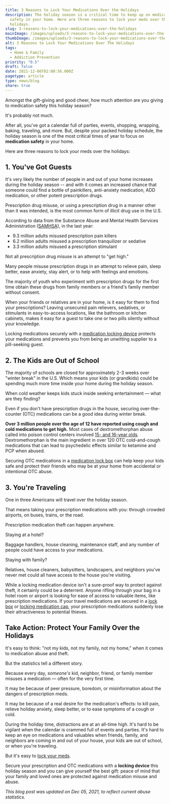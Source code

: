 ```yaml
---
title: 3 Reasons to Lock Your Medications Over the Holidays
description: The holiday season is a critical time to keep up on medication
  safety in your home. Here are three reasons to lock your meds over the
  holidays.
slug: 3-reasons-to-lock-your-medications-over-the-holidays
mainImage: /images/uploads/3-reasons-to-lock-your-medications-over-the-holidays.jpg
thumbImage: /images/uploads/3-reasons-to-lock-your-medications-over-the-holidays.jpg
alt: 3 Reasons to Lock Your Medications Over The Holidays
tags:
  - Home & Family
  - Addiction Prevention
priority: "0.5"
draft: false
date: 2021-12-06T02:00:56.000Z
pagetype: article
type: news/blog
share: true
---
```

Amongst the gift-giving and good cheer, how much attention are you giving to medication safety this holiday season?

It's probably not much.

After all, you've got a calendar full of parties, events, shopping, wrapping, baking, traveling, and more. But, despite your packed holiday schedule, the holiday season is one of the most critical times of year to focus on **medication safety** in your home.

Here are three reasons to lock your meds over the holidays:

## 1. You've Got Guests

It's very likely the number of people in and out of your home increases during the holiday season -- and with it comes an increased chance that someone could find a bottle of painkillers, anti-anxiety medication, ADD medication, or other potent prescription drugs.

Prescription drug misuse, or using a prescription drug in a manner other than it was intended, is the most common form of illicit drug use in the U.S.

According to data from the Substance Abuse and Mental Health Services Administration ([SAMHSA](https://www.samhsa.gov/data/sites/default/files/reports/rpt35325/NSDUHFFRPDFWHTMLFiles2020/2020NSDUHFFR1PDFW102121.pdf)), in the last year:

* 9.3 million adults misused prescription pain killers
* 6.2 million adults misused a prescription tranquilizer or sedative
* 3.3 million adults misused a prescription stimulant

Not all prescription drug misuse is an attempt to "get high."

Many people misuse prescription drugs in an attempt to relieve pain, sleep better, ease anxiety, stay alert, or to help with feelings and emotions.

The majority of youth who experiment with prescription drugs for the first time obtain these drugs from family members or a friend's family member without consent.

When your friends or relatives are in your home, is it easy for them to find your prescriptions? Leaving unsecured pain relievers, sedatives, or stimulants in easy-to-access locations, like the bathroom or kitchen cabinets, makes it easy for a guest to take one or two pills silently without your knowledge.

Locking medications securely with a [medication locking device](/products/saferlock/) protects your medications and prevents you from being an unwitting supplier to a pill-seeking guest.

## 2. The Kids are Out of School

The majority of schools are closed for approximately 2-3 weeks over "winter break" in the U.S. Which means your kids (or grandkids) could be spending much more time inside your home during the holiday season.

When cold weather keeps kids stuck inside seeking entertainment — what are they finding?

Even if you don't have prescription drugs in the house, securing over-the-counter (OTC) medications can be a good idea during winter break.

**Over 3 million people over the age of 12 have reported using cough and cold medications to get high.** Most cases of dextromethorphan abuse called into poison control centers involved [15- and 16-year olds](https://www.aafp.org/afp/2011/1001/p745.html#afp20111001p745-b6). Dextromethorphan is the main ingredient in over 120 OTC cold-and-cough medications that can lead to psychedelic effects similar to ketamine and PCP when abused.

Securing OTC medications in a [medication lock box](/products/saferlock-box/) can help keep your kids safe and protect their friends who may be at your home from accidental or intentional OTC abuse.

## 3. You're Traveling

One in three Americans will travel over the holiday season.

That means taking your prescription medications with you: through crowded airports, on buses, trains, or the road.

Prescription medication theft can happen anywhere.

Staying at a hotel?

Baggage handlers, house cleaning, maintenance staff, and any number of people could have access to your medications.

Staying with family?

Relatives, house cleaners, babysitters, landscapers, and neighbors you've never met could all have access to the house you're visiting.

While a locking medication device isn't a sure-proof way to protect against theft, it certainly could be a deterrent. Anyone rifling through your bag in a hotel room or airport is looking for ease of access to valuable items, like prescription medications. If your travel medications are secured in a [lock box](/products/saferlock-box/) or [locking medication cap](/products/saferlock/), your prescription medications suddenly lose their attractiveness to potential thieves.

## Take Action: Protect Your Family Over the Holidays

It's easy to think: "not my kids, not my family, not my home," when it comes to medication abuse and theft.

But the statistics tell a different story.

Because every day, *someone's* kid, neighbor, friend, or family member misuses a medication — often for the very first time.

It may be because of peer pressure, boredom, or misinformation about the dangers of prescription meds.

It may be because of a real desire for the medication's effects: to kill pain, relieve holiday anxiety, sleep better, or to ease symptoms of a cough or cold.

During the holiday time, distractions are at an all-time high. It's hard to be vigilant when the calendar is crammed full of events and parties. It's hard to keep an eye on medications and valuables when friends, family, and neighbors are coming in and out of your house, your kids are out of school, or when you're traveling.

But it's easy to [lock your meds](https://www.lockyourmeds.org/).

Secure your prescription and OTC medications with a **locking device** this holiday season and you can give yourself the best gift: peace of mind that your family and loved ones are protected against medication misuse and abuse.

*This blog post was updated on Dec 05, 2021, to reflect current abuse statistics.*